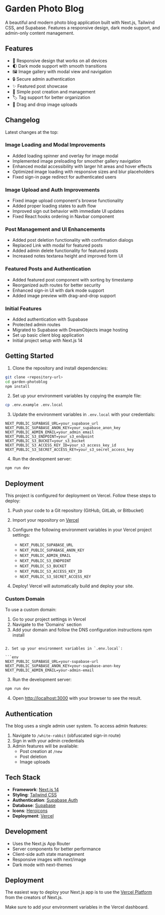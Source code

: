 # Garden Photo Blog

A beautiful and modern photo blog application built with Next.js, Tailwind CSS, and Supabase. Features a responsive design, dark mode support, and admin-only content management.

## Features

- 📱 Responsive design that works on all devices
- 🌓 Dark mode support with smooth transitions
- 🖼️ Image gallery with modal view and navigation
- 🔒 Secure admin authentication
- ✨ Featured post showcase
- 📝 Simple post creation and management
- 🏷️ Tag support for better organization
- 🎯 Drag and drop image uploads

## Changelog

Latest changes at the top:

### Image Loading and Modal Improvements
- Added loading spinner and overlay for image modal
- Implemented image preloading for smoother gallery navigation
- Enhanced modal accessibility with larger hit areas and hover effects
- Optimized image loading with responsive sizes and blur placeholders
- Fixed sign-in page redirect for authenticated users

### Image Upload and Auth Improvements
- Fixed image upload component's browse functionality
- Added proper loading states to auth flow
- Improved sign out behavior with immediate UI updates
- Fixed React hooks ordering in Navbar component

### Post Management and UI Enhancements
- Added post deletion functionality with confirmation dialogs
- Replaced Link with modal for featured posts
- Added admin delete functionality for featured posts
- Increased notes textarea height and improved form UI

### Featured Posts and Authentication
- Added featured post component with sorting by timestamp
- Reorganized auth routes for better security
- Enhanced sign-in UI with dark mode support
- Added image preview with drag-and-drop support

### Initial Features
- Added authentication with Supabase
- Protected admin routes
- Migrated to Supabase with DreamObjects image hosting
- Set up basic client blog application
- Initial project setup with Next.js 14

## Getting Started

1. Clone the repository and install dependencies:

```bash
git clone <repository-url>
cd garden-photoblog
npm install
```

2. Set up your environment variables by copying the example file:

```bash
cp .env.example .env.local
```

3. Update the environment variables in `.env.local` with your credentials:

```env
NEXT_PUBLIC_SUPABASE_URL=your_supabase_url
NEXT_PUBLIC_SUPABASE_ANON_KEY=your_supabase_anon_key
NEXT_PUBLIC_ADMIN_EMAIL=your_admin_email
NEXT_PUBLIC_S3_ENDPOINT=your_s3_endpoint
NEXT_PUBLIC_S3_BUCKET=your_s3_bucket
NEXT_PUBLIC_S3_ACCESS_KEY_ID=your_s3_access_key_id
NEXT_PUBLIC_S3_SECRET_ACCESS_KEY=your_s3_secret_access_key
```

4. Run the development server:

```bash
npm run dev
```

## Deployment

This project is configured for deployment on Vercel. Follow these steps to deploy:

1. Push your code to a Git repository (GitHub, GitLab, or Bitbucket)

2. Import your repository on [Vercel](https://vercel.com)

3. Configure the following environment variables in your Vercel project settings:
   - `NEXT_PUBLIC_SUPABASE_URL`
   - `NEXT_PUBLIC_SUPABASE_ANON_KEY`
   - `NEXT_PUBLIC_ADMIN_EMAIL`
   - `NEXT_PUBLIC_S3_ENDPOINT`
   - `NEXT_PUBLIC_S3_BUCKET`
   - `NEXT_PUBLIC_S3_ACCESS_KEY_ID`
   - `NEXT_PUBLIC_S3_SECRET_ACCESS_KEY`

4. Deploy! Vercel will automatically build and deploy your site.

### Custom Domain

To use a custom domain:

1. Go to your project settings in Vercel
2. Navigate to the 'Domains' section
3. Add your domain and follow the DNS configuration instructions
npm install
```

2. Set up your environment variables in `.env.local`:

```env
NEXT_PUBLIC_SUPABASE_URL=your-supabase-url
NEXT_PUBLIC_SUPABASE_ANON_KEY=your-supabase-anon-key
NEXT_PUBLIC_ADMIN_EMAIL=your-admin-email
```

3. Run the development server:

```bash
npm run dev
```

4. Open [http://localhost:3000](http://localhost:3000) with your browser to see the result.

## Authentication

The blog uses a single admin user system. To access admin features:

1. Navigate to `/white-rabbit` (obfuscated sign-in route)
2. Sign in with your admin credentials
3. Admin features will be available:
   - Post creation at `/new`
   - Post deletion
   - Image uploads

## Tech Stack

- **Framework**: [Next.js 14](https://nextjs.org)
- **Styling**: [Tailwind CSS](https://tailwindcss.com)
- **Authentication**: [Supabase Auth](https://supabase.com/auth)
- **Database**: [Supabase](https://supabase.com)
- **Icons**: [Heroicons](https://heroicons.com)
- **Deployment**: [Vercel](https://vercel.com)

## Development

- Uses the Next.js App Router
- Server components for better performance
- Client-side auth state management
- Responsive images with next/image
- Dark mode with next-themes

## Deployment

The easiest way to deploy your Next.js app is to use the [Vercel Platform](https://vercel.com/new) from the creators of Next.js.

Make sure to add your environment variables in the Vercel dashboard.
